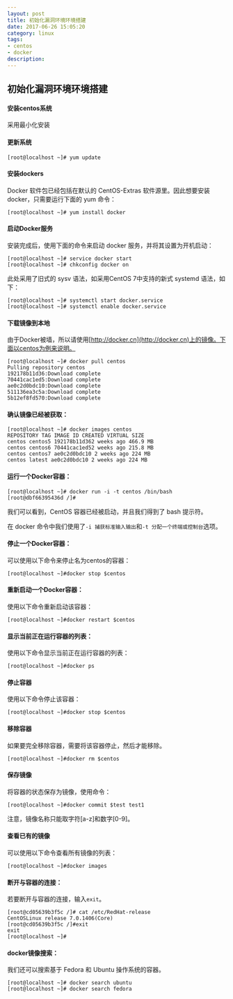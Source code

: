 ```yaml
---
layout: post
title: 初始化漏洞环境环境搭建
date: 2017-06-26 15:05:20
category: linux
tags: 
- centos
- docker
description: 
---
```




## 初始化漏洞环境环境搭建

#### 安装centos系统

采用最小化安装

#### 更新系统

```
[root@localhost ~]# yum update
```

#### 安装dockers

Docker 软件包已经包括在默认的 CentOS-Extras 软件源里。因此想要安装 docker，只需要运行下面的 yum 命令：

```
[root@localhost ~]# yum install docker
```

#### 启动Docker服务

安装完成后，使用下面的命令来启动 docker 服务，并将其设置为开机启动：

```
[root@localhost ~]# service docker start
[root@localhost ~]# chkconfig docker on

```
此处采用了旧式的 sysv 语法，如采用CentOS 7中支持的新式 systemd 语法，如下：

```
[root@localhost ~]# systemctl start docker.service
[root@localhost ~]# systemctl enable docker.service
```

#### 下载镜像到本地

由于Docker被墙，所以请使用[http://docker.cn](http://docker.cn)上的镜像。下面以centos为例来说明。

```
[root@localhost ~]# docker pull centos
Pulling repository centos
192178b11d36:Download complete
70441cac1ed5:Download complete
ae0c2d0bdc10:Download complete
511136ea3c5a:Download complete
5b12ef8fd570:Download complete
```

#### 确认镜像已经被获取：

```
[root@localhost ~]# docker images centos
REPOSITORY TAG IMAGE ID CREATED VIRTUAL SIZE
centos centos5 192178b11d362 weeks ago 466.9 MB
centos centos6 70441cac1ed52 weeks ago 215.8 MB
centos centos7 ae0c2d0bdc10 2 weeks ago 224 MB
centos latest ae0c2d0bdc10 2 weeks ago 224 MB
```

#### 运行一个Docker容器：

```
[root@localhost ~]# docker run -i -t centos /bin/bash
[root@dbf66395436d /]#
```

我们可以看到，CentOS 容器已经被启动，并且我们得到了 bash 提示符。

在 docker 命令中我们使用了`-i 捕获标准输入输出`和`-t 分配一个终端或控制台`选项。

#### 停止一个Docker容器：

可以使用以下命令来停止名为centos的容器：

```
[root@localhost ~]#docker stop $centos 
```

#### 重新启动一个Docker容器：

使用以下命令重新启动该容器：

```
[root@localhost ~]#docker restart $centos
```

#### 显示当前正在运行容器的列表：

使用以下命令显示当前正在运行容器的列表：

```
[root@localhost ~]#docker ps
```

#### 停止容器

使用以下命令停止该容器：

```
[root@localhost ~]#docker stop $centos 
```

#### 移除容器

如果要完全移除容器，需要将该容器停止，然后才能移除。

```
[root@localhost ~]#docker rm $centos
```

#### 保存镜像

将容器的状态保存为镜像，使用命令：

```
[root@localhost ~]#docker commit $test test1
```
注意，镜像名称只能取字符[a-z]和数字[0-9]。

#### 查看已有的镜像

可以使用以下命令查看所有镜像的列表：

```
[root@localhost ~]#docker images 
```

#### 断开与容器的连接：

若要断开与容器的连接，输入`exit`。

```
[root@cd05639b3f5c /]# cat /etc/RedHat-release
CentOSLinux release 7.0.1406(Core)
[root@cd05639b3f5c /]#exit
exit
[root@localhost ~]#
```

#### docker镜像搜索：

我们还可以搜索基于 Fedora 和 Ubuntu 操作系统的容器。

```
[root@localhost ~]# docker search ubuntu
[root@localhost ~]# docker search fedora
```

